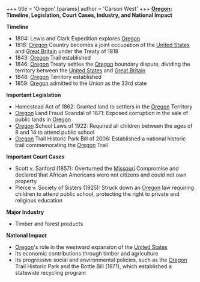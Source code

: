 +++
 title = 'Oregon'
[params]
	author = 'Carson West'
+++
**[Oregon](./../oregon/): Timeline, Legislation, Court Cases, Industry, and National Impact**

**Timeline**

* 1804: Lewis and Clark Expedition explores [Oregon](./../oregon/)
* 1818: [Oregon](./../oregon/) Country becomes a joint occupation of the [United States](./../united-states/) and [Great Britain](./../great-britain/) under the Treaty of 1818
* 1843: [Oregon](./../oregon/) Trail established
* 1846: [Oregon](./../oregon/) Treaty settles the [Oregon](./../oregon/) boundary dispute, dividing the territory between the [United States](./../united-states/) and [Great Britain](./../great-britain/)
* 1848: [Oregon](./../oregon/) Territory established
* 1859: [Oregon](./../oregon/) admitted to the Union as the 33rd state

**Important Legislation**

* Homestead Act of 1862: Granted land to settlers in the [Oregon](./../oregon/) Territory
* [Oregon](./../oregon/) Land Fraud Scandal of 1871: Exposed corruption in the sale of public lands in [Oregon](./../oregon/)
* [Oregon](./../oregon/) School Laws of 1922: Required all children between the ages of 8 and 14 to attend public school
* [Oregon](./../oregon/) Trail Historic Park Bill of 2006: Established a national historic trail commemorating the [Oregon](./../oregon/) Trail

**Important Court Cases**

* Scott v. Sanford (1857): Overturned the [Missouri](./../missouri/) Compromise and declared that African Americans were not citizens and could not own property
* Pierce v. Society of Sisters (1925): Struck down an [Oregon](./../oregon/) law requiring children to attend public school, protecting the right to private and religious education

**Major Industry**

* Timber and forest products

**National Impact**

* [Oregon](./../oregon/)'s role in the westward expansion of the [United States](./../united-states/)
* Its economic contributions through timber and agriculture
* Its progressive social and environmental policies, such as the [Oregon](./../oregon/) Trail Historic Park and the Bottle Bill (1971), which established a statewide recycling program